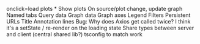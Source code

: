 
onclick=load plots
    * Show plots
On source/plot change, update graph
Named tabs
Query data
Graph data
Graph axes
Legend
Filters
Persistent URLs
Title
Annotation lines
Bug: Why does Axios get called twice? I think it's a setState / re-render on the loading state
Share types between server and client (central shared lib?)
tsconfig to match work